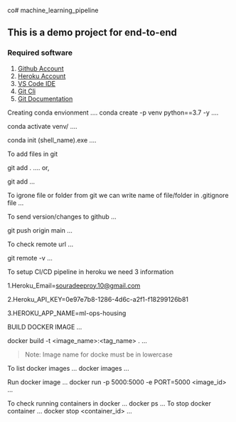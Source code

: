 co# machine_learning_pipeline
## This is a demo project for end-to-end
### Required software


1. [Github Account](https://github.com/)
2. [Heroku Account](https://id.heroku.com/login)
3. [VS Code IDE](https://code.visualstudio.com/download#)
4. [Git Cli](https://git-scm.com/download/win)
5. [Git Documentation](https://git-scm.com/docs/gittutorial)


Creating conda envionment
....
conda create -p venv python==3.7 -y
....

conda activate venv/
....

conda init (shell_name).exe
....


To add files in git 

git add .
....
or,

git add <filename>
...

To igrone file or folder from git we can write name of 
file/folder in .gitignore file
...

To send version/changes to github
...

git push origin main
...

To check remote url
...

git remote -v
...

To setup CI/CD pipeline in heroku we need 3 information

1.Heroku_Email=souradeeproy.10@gmail.com

2.Heroku_API_KEY=0e97e7b8-1286-4d6c-a2f1-f18299126b81

3.HEROKU_APP_NAME=ml-ops-housing


BUILD DOCKER IMAGE
...

docker build -t <image_name>:<tag_name> .
...
>Note: Image name for docke must be in lowercase


To list docker images
...
docker images
...

Run docker image
...
docker run -p 5000:5000 -e PORT=5000 <image_id>
...

To check running containers in docker
...
docker ps
...
To stop docker container
...
docker stop <container_id>
...
